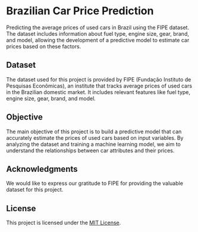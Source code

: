 # Brazilian Car Price Prediction

Predicting the average prices of used cars in Brazil using the FIPE dataset. The dataset includes information about fuel type, engine size, gear, brand, and model, allowing the development of a predictive model to estimate car prices based on these factors.

## Dataset

The dataset used for this project is provided by FIPE (Fundação Instituto de Pesquisas Econômicas), an institute that tracks average prices of used cars in the Brazilian domestic market. It includes relevant features like fuel type, engine size, gear, brand, and model.

## Objective

The main objective of this project is to build a predictive model that can accurately estimate the prices of used cars based on input variables. By analyzing the dataset and training a machine learning model, we aim to understand the relationships between car attributes and their prices.

## Acknowledgments

We would like to express our gratitude to FIPE for providing the valuable dataset for this project.

## License

This project is licensed under the [MIT License](LICENSE).
